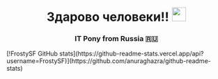 <h1 align="center"><a>Здарово человеки!!</a> 
<img src="https://github.com/blackcater/blackcater/raw/main/images/Hi.gif" height="32"/></h1>
<h3 align="center">IT Pony from Russia 🇷🇺</h3>
[!FrostySF GitHub stats](https://github-readme-stats.vercel.app/api?username=FrostySF)](https://github.com/anuraghazra/github-readme-stats)
